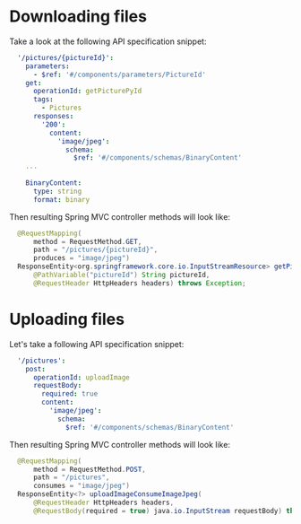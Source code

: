 # Downloading files

Take a look at the following API specification snippet:
```yaml
  '/pictures/{pictureId}':
    parameters:
      - $ref: '#/components/parameters/PictureId'
    get:
      operationId: getPicturePyId
      tags:
        - Pictures
      responses:
        '200':
          content:
            'image/jpeg':
              schema:
                $ref: '#/components/schemas/BinaryContent'
    ...
    
    BinaryContent:
      type: string
      format: binary
```
Then resulting Spring MVC controller methods will look like:
```java
  @RequestMapping(
      method = RequestMethod.GET,
      path = "/pictures/{pictureId}",
      produces = "image/jpeg")
  ResponseEntity<org.springframework.core.io.InputStreamResource> getPicturePyIdProduceImageJpeg(
      @PathVariable("pictureId") String pictureId,
      @RequestHeader HttpHeaders headers) throws Exception;
```

# Uploading files
Let's take a following API specification snippet:
```yaml
  '/pictures':
    post:
      operationId: uploadImage
      requestBody:
        required: true
        content:
          'image/jpeg':
            schema:
              $ref: '#/components/schemas/BinaryContent'
```
Then resulting Spring MVC controller methods will look like:
```java
  @RequestMapping(
      method = RequestMethod.POST,
      path = "/pictures",
      consumes = "image/jpeg")
  ResponseEntity<?> uploadImageConsumeImageJpeg(
      @RequestHeader HttpHeaders headers,
      @RequestBody(required = true) java.io.InputStream requestBody) throws Exception;
```